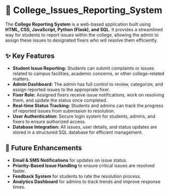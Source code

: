 
# 📌 College_Issues_Reporting_System


The **College Reporting System** is a web-based application built using **HTML, CSS, JavaScript, Python (Flask), and SQL**. It provides a streamlined way for students to report issues within the college, allowing the admin to assign these issues to designated fixers who will resolve them efficiently.  

## ✨ Key Features  

- **Student Issue Reporting:** Students can submit complaints or issues related to campus facilities, academic concerns, or other college-related matters.  
- **Admin Dashboard:** The admin has full control to review, categorize, and assign reported issues to the appropriate fixer.  
- **Fixer Role:** Assigned fixers receive issue notifications, work on resolving them, and update the status once completed.  
- **Real-time Status Tracking:** Students and admins can track the progress of reported issues from submission to resolution.  
- **User Authentication:** Secure login system for students, admins, and fixers to ensure authorized access.  
- **Database Integration:** All issues, user details, and status updates are stored in a structured SQL database for efficient management.  

## 🚀 Future Enhancements  

- **Email & SMS Notifications** for updates on issue status.  
- **Priority-Based Issue Handling** to ensure critical issues are resolved faster.  
- **Feedback System** for students to rate the resolution process.  
- **Analytics Dashboard** for admins to track trends and improve response times.  
